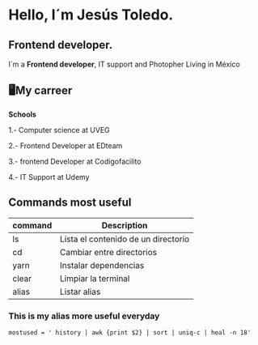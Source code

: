 # Hello, I´m Jesús Toledo.
## Frontend developer.

I´m a **Frontend developer**, IT support and Photopher Living in México

## 🖥️My carreer
**Schools**

1.- Computer science at UVEG

2.- Frontend Developer at EDteam

3.- frontend Developer at Codigofacilito

4.- IT Support at Udemy

## Commands most useful
  
|command |Description                          |
|--------|-------------------------------------|
|ls      | Lista el contenido de un directorio |
|cd      | Cambiar entre directorios           |
|yarn    | Instalar dependencias               |
|clear   | Limpiar la terminal                 |
|alias   | Listar alias                        |

### This is my alias more useful everyday

```
mostused = ' history | awk {print $2} | sort | uniq-c | heal -n 18'
```
